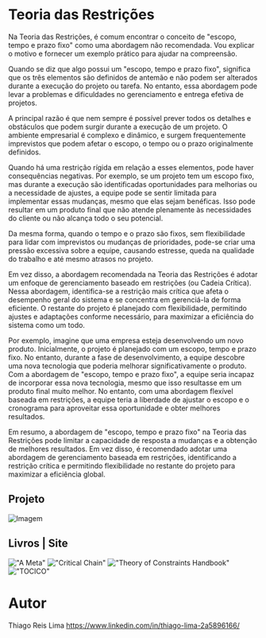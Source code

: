 # Teoria das Restrições
  Na Teoria das Restrições, é comum encontrar o conceito de "escopo, tempo e prazo fixo" como uma abordagem não recomendada. Vou explicar o motivo e fornecer um exemplo prático para ajudar na compreensão.

Quando se diz que algo possui um "escopo, tempo e prazo fixo", significa que os três elementos são definidos de antemão e não podem ser alterados durante a execução do projeto ou tarefa. No entanto, essa abordagem pode levar a problemas e dificuldades no gerenciamento e entrega efetiva de projetos.

A principal razão é que nem sempre é possível prever todos os detalhes e obstáculos que podem surgir durante a execução de um projeto. O ambiente empresarial é complexo e dinâmico, e surgem frequentemente imprevistos que podem afetar o escopo, o tempo ou o prazo originalmente definidos.

Quando há uma restrição rígida em relação a esses elementos, pode haver consequências negativas. Por exemplo, se um projeto tem um escopo fixo, mas durante a execução são identificadas oportunidades para melhorias ou a necessidade de ajustes, a equipe pode se sentir limitada para implementar essas mudanças, mesmo que elas sejam benéficas. Isso pode resultar em um produto final que não atende plenamente às necessidades do cliente ou não alcança todo o seu potencial.

Da mesma forma, quando o tempo e o prazo são fixos, sem flexibilidade para lidar com imprevistos ou mudanças de prioridades, pode-se criar uma pressão excessiva sobre a equipe, causando estresse, queda na qualidade do trabalho e até mesmo atrasos no projeto.

Em vez disso, a abordagem recomendada na Teoria das Restrições é adotar um enfoque de gerenciamento baseado em restrições (ou Cadeia Crítica). Nessa abordagem, identifica-se a restrição mais crítica que afeta o desempenho geral do sistema e se concentra em gerenciá-la de forma eficiente. O restante do projeto é planejado com flexibilidade, permitindo ajustes e adaptações conforme necessário, para maximizar a eficiência do sistema como um todo.

Por exemplo, imagine que uma empresa esteja desenvolvendo um novo produto. Inicialmente, o projeto é planejado com um escopo, tempo e prazo fixo. No entanto, durante a fase de desenvolvimento, a equipe descobre uma nova tecnologia que poderia melhorar significativamente o produto. Com a abordagem de "escopo, tempo e prazo fixo", a equipe seria incapaz de incorporar essa nova tecnologia, mesmo que isso resultasse em um produto final muito melhor. No entanto, com uma abordagem flexível baseada em restrições, a equipe teria a liberdade de ajustar o escopo e o cronograma para aproveitar essa oportunidade e obter melhores resultados.

Em resumo, a abordagem de "escopo, tempo e prazo fixo" na Teoria das Restrições pode limitar a capacidade de resposta a mudanças e a obtenção de melhores resultados. Em vez disso, é recomendado adotar uma abordagem de gerenciamento baseada em restrições, identificando a restrição crítica e permitindo flexibilidade no restante do projeto para maximizar a eficiência global.

## Projeto
![Imagem](https://www.tocico.org/resource/resmgr/Buttons/References.jpg)

## Livros | Site
!["A Meta"](https://m.media-amazon.com/images/I/413j0Rj4BfS._SX346_BO1,204,203,200_.jpg)
!["Critical Chain"](https://m.media-amazon.com/images/I/416tuqikjJL._SX329_BO1,204,203,200_.jpg)
!["Theory of Constraints Handbook"](https://m.media-amazon.com/images/I/41ci-1uHDnL._SX397_BO1,204,203,200_.jpg)
!["TOCICO"](https://www.tocico.org/)

# Autor
Thiago Reis Lima
https://www.linkedin.com/in/thiago-lima-2a5896166/
